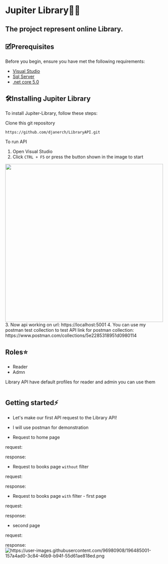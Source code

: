 # Jupiter Library🚀:cyclone:
## The project represent online Library.

## 🗹Prerequisites

Before you begin, ensure you have met the following requirements:
* <a href="https://visualstudio.microsoft.com/">Visual Studio</a>
* <a href="https://www.microsoft.com/en-us/sql-server/sql-server-downloads">Sql Server</a>
* <a href="https://dotnet.microsoft.com/en-us/download/dotnet/5.0">.net core 5.0</a>

## 🛠️Installing Jupiter Library

To install Jupiter-Library, follow these steps:

Clone this git repository
```
https://github.com/djanerch/LibraryAPI.git
```

To run API

1. Open Visual Studio
2. Click `CTRL + F5` or press the button shown in the image to start
<img src="https://user-images.githubusercontent.com/96980908/196473526-a8034784-897a-4d68-a8d7-432492b221a9.png" height = "500" alt=""/>
3. Now api working on url: https://localhost:5001
4. You can use my postman test collection to test API
link for postman collection: https://www.postman.com/collections/5e2285318951d0980114

## Roles:star:

* Reader
* Admn

Library API have default profiles for reader and admin
you can use them

<img src="https://user-images.githubusercontent.com/96980908/196482243-3273a1be-125c-48c1-9060-f4108e519f2f.png" alt=""/>

## Getting started:zap:

* Let's make our first API request to the Library API!
* I will use postman for demonstration

* Request to home page

request:
<img src="https://user-images.githubusercontent.com/96980908/196477349-d49334d5-6aa1-4864-be2c-8fa584b08a76.png" alt=""/>

response:
<img src="https://user-images.githubusercontent.com/96980908/196477999-6ce457ab-96da-4190-b7a0-ae9855d2c2b3.png" alt=""/>

* Request to books page `without` filter

request:
<img src="https://user-images.githubusercontent.com/96980908/196478953-a0a5edb2-26b7-4ceb-96ca-d2b5bf5d5174.png" alt=""/>

response:
<img src="https://user-images.githubusercontent.com/96980908/196479278-7743f715-da0c-47d8-8d11-87bbe56bf87e.png" alt=""/>

* Request to books page `with` filter - first page

request:
<img src="https://user-images.githubusercontent.com/96980908/196483845-bc4f90bd-e935-4f72-bc71-16f546363dbf.png" alt=""/>

response:
<img src="https://user-images.githubusercontent.com/96980908/196484245-cd97e4f8-6112-43ee-a95e-ebb8d8903ad6.png" alt=""/>

* second page

request:
<img src="https://user-images.githubusercontent.com/96980908/196484604-63cc3031-8654-4d06-8c96-bd3dd0c8dace.png" alt=""/>

response:
<img src="" alt="https://user-images.githubusercontent.com/96980908/196485001-157a4ad0-3c84-46b9-b94f-55d61ae818ed.png"/>
